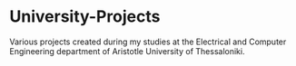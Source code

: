 # University-Projects
Various projects created during my studies at the Electrical and Computer Engineering department of Aristotle University of Thessaloniki.
